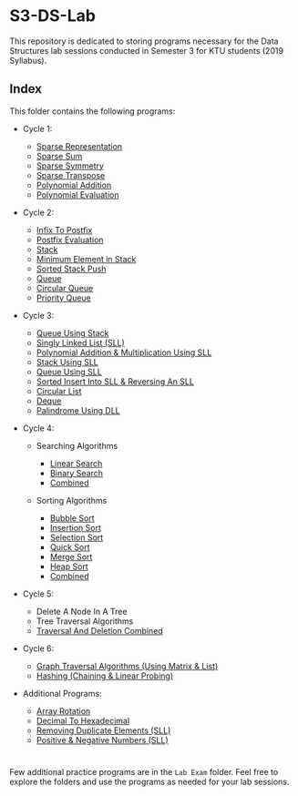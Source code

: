 # S3-DS-Lab

This repository is dedicated to storing programs necessary for the Data Structures lab sessions conducted in Semester 3 for KTU students (2019 Syllabus).

## Index

This folder contains the following programs:
- Cycle 1:
    - [Sparse Representation](https://github.com/dyingpotato890/KTU-S3-DS-LAB/blob/main/Cycle%201/sparseRepresentation.c)
    - [Sparse Sum](https://github.com/dyingpotato890/KTU-S3-DS-LAB/blob/main/Cycle%201/sparseSum.c)
    - [Sparse Symmetry](https://github.com/dyingpotato890/KTU-S3-DS-LAB/blob/main/Cycle%201/sparseSymmetry.c)
    - [Sparse Transpose](https://github.com/dyingpotato890/KTU-S3-DS-LAB/blob/main/Cycle%201/sparseTranspose.c)
    - [Polynomial Addition](https://github.com/dyingpotato890/KTU-S3-DS-LAB/blob/main/Cycle%201/polyAdd.c)
    - [Polynomial Evaluation](https://github.com/dyingpotato890/KTU-S3-DS-LAB/blob/main/Cycle%201/polyEvaluation.c)

- Cycle 2:
    - [Infix To Postfix](https://github.com/dyingpotato890/KTU-S3-DS-LAB/blob/main/Cycle%202/infixToPostfix.c)
    - [Postfix Evaluation](https://github.com/dyingpotato890/KTU-S3-DS-LAB/blob/main/Cycle%202/postfixEvaluation.c)
    - [Stack](https://github.com/dyingpotato890/KTU-S3-DS-LAB/blob/main/Cycle%202/stack.c)
    - [Minimum Element in Stack](https://github.com/dyingpotato890/KTU-S3-DS-LAB/blob/main/Cycle%202/minStack.c)
    - [Sorted Stack Push](https://github.com/dyingpotato890/KTU-S3-DS-LAB/blob/main/Cycle%202/sortedPush.c)
    - [Queue](https://github.com/dyingpotato890/KTU-S3-DS-LAB/blob/main/Cycle%202/queue.c)
    - [Circular Queue](https://github.com/dyingpotato890/KTU-S3-DS-LAB/blob/main/Cycle%202/circularQueue.c)
    - [Priority Queue](https://github.com/dyingpotato890/KTU-S3-DS-LAB/blob/main/Cycle%202/priorityQueue.c)

- Cycle 3:
    - [Queue Using Stack](https://github.com/dyingpotato890/KTU-S3-DS-LAB/blob/main/Cycle%203/QueueUsingStack.c)
    - [Singly Linked List (SLL)](https://github.com/dyingpotato890/KTU-S3-DS-LAB/blob/main/Cycle%203/singlyLinkedList.c)
    - [Polynomial Addition & Multiplication Using SLL](https://github.com/dyingpotato890/KTU-S3-DS-LAB/blob/main/Cycle%203/polySLL.c)
    - [Stack Using SLL](https://github.com/dyingpotato890/KTU-S3-DS-LAB/blob/main/Cycle%203/stackSLL.c)
    - [Queue Using SLL](https://github.com/dyingpotato890/KTU-S3-DS-LAB/blob/main/Cycle%203/queueSLL.c)
    - [Sorted Insert Into SLL & Reversing An SLL](https://github.com/dyingpotato890/KTU-S3-DS-LAB/blob/main/Cycle%203/reverseSortSLL.c)
    - [Circular List](https://github.com/dyingpotato890/KTU-S3-DS-LAB/blob/main/Cycle%203/circularList.c)
    - [Deque](https://github.com/dyingpotato890/KTU-S3-DS-LAB/blob/main/Cycle%203/deque.c)
    - [Palindrome Using DLL](https://github.com/dyingpotato890/KTU-S3-DS-LAB/blob/main/Cycle%203/palindromeDLL.c)

- Cycle 4:
    - Searching Algorithms
        - [Linear Search](https://github.com/dyingpotato890/KTU-S3-DS-LAB/blob/main/Cycle%204/Searching%20Algorithms/linearSearch.c)
        - [Binary Search](https://github.com/dyingpotato890/KTU-S3-DS-LAB/blob/main/Cycle%204/Searching%20Algorithms/binarySearch.c)
        - [Combined](https://github.com/dyingpotato890/KTU-S3-DS-LAB/blob/main/Cycle%204/Searching%20Algorithms/searching.c)
          
    - Sorting Algorithms
        - [Bubble Sort](https://github.com/dyingpotato890/KTU-S3-DS-LAB/blob/main/Cycle%204/Sorting%20Algorithms/bubbleSort.c)
        - [Insertion Sort](https://github.com/dyingpotato890/KTU-S3-DS-LAB/blob/main/Cycle%204/Sorting%20Algorithms/insertionSort.c)
        - [Selection Sort](https://github.com/dyingpotato890/KTU-S3-DS-LAB/blob/main/Cycle%204/Sorting%20Algorithms/selectionSort.c)
        - [Quick Sort](https://github.com/dyingpotato890/KTU-S3-DS-LAB/blob/main/Cycle%204/Sorting%20Algorithms/quickSort.c)
        - [Merge Sort](https://github.com/dyingpotato890/KTU-S3-DS-LAB/blob/main/Cycle%204/Sorting%20Algorithms/mergeSort.c)
        - [Heap Sort](https://github.com/dyingpotato890/KTU-S3-DS-LAB/blob/main/Cycle%204/Sorting%20Algorithms/heapSort.c)
        - [Combined](https://github.com/dyingpotato890/KTU-S3-DS-LAB/blob/main/Cycle%204/Sorting%20Algorithms/sorting.c)

- Cycle 5:
    - Delete A Node In A Tree
    - Tree Traversal Algorithms
    - [Traversal And Deletion Combined](https://github.com/dyingpotato890/KTU-S3-DS-LAB/blob/main/Cycle%205/trees.c)
    
- Cycle 6:
    - [Graph Traversal Algorithms (Using Matrix & List)](https://github.com/dyingpotato890/KTU-S3-DS-LAB/blob/main/Cycle%206/graph.c)
    - [Hashing (Chaining & Linear Probing)](https://github.com/dyingpotato890/KTU-S3-DS-LAB/blob/main/Cycle%206/hashing.c)

 - Additional Programs:
    - [Array Rotation](https://github.com/dyingpotato890/KTU-S3-DS-LAB/blob/main/Lab%20Exam/arrayRotation.c)
    - [Decimal To Hexadecimal](https://github.com/dyingpotato890/KTU-S3-DS-LAB/blob/main/Lab%20Exam/deciToHexa.c)
    - [Removing Duplicate Elements (SLL)](https://github.com/dyingpotato890/KTU-S3-DS-LAB/blob/main/Lab%20Exam/duplicateElements.c)
    - [Positive & Negative Numbers (SLL)](https://github.com/dyingpotato890/KTU-S3-DS-LAB/blob/main/Lab%20Exam/posNegSLL.c)
      
#

Few additional practice programs are in the ```Lab Exam``` folder. Feel free to explore the folders and use the programs as needed for your lab sessions.
